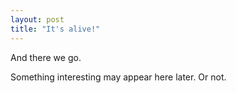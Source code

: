 ```yaml
---
layout: post
title: "It's alive!"
---
```


And there we go.

Something interesting may appear here later. Or not.
